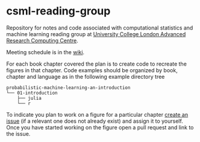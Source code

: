 # csml-reading-group

Repository for notes and code associated with computational statistics and machine learning reading group at 
[University College London Advanced Research Computing Centre](https://www.ucl.ac.uk/advanced-research-computing/advanced-research-computing-centre).

Meeting schedule is in the [wiki](https://github.com/UCL-ARC/csml-reading-group/wiki).

For each book chapter covered the plan is to create code to recreate the figures in that chapter. 
Code examples should be organized by book, chapter and language as in the following example directory tree 

```
probabilistic-machine-learning-an-introduction
└── 01-introduction
    ├── julia
    └── r
```

To indicate you plan to work on a figure for a particular chapter [create an issue](https://github.com/UCL-ARC/csml-reading-group/issues/new/choose)
(if a relevant one does not already exist) and assign it to yourself. Once you have started working on the figure open a pull request and link to
the issue.

